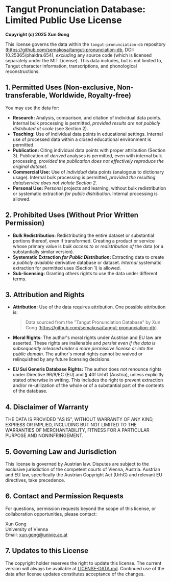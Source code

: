 # Tangut Pronunciation Database: Limited Public Use License

**Copyright (c) 2025 Xun Gong**

This license governs the data within the `tangut-pronunciation-db` repository (https://github.com/semakosa/tangut-pronunciation-db, DOI: 10.25365/phaidra.654), *excluding* any source code (which is licensed separately under the MIT License). This data includes, but is not limited to, Tangut character information, transcriptions, and phonological reconstructions.

## 1. Permitted Uses (Non-exclusive, Non-transferable, Worldwide, Royalty-free)

You may use the data for:

*   **Research:** Analysis, comparison, and citation of individual data points. Internal bulk processing is permitted, *provided results are not publicly distributed at scale* (see Section 2).
*   **Teaching:** Use of individual data points in educational settings. Internal use of processed data within a closed educational environment is permitted.
*   **Publication:** Citing individual data points with proper attribution (Section 3). Publication of *derived* analyses is permitted, even with internal bulk processing, *provided the publication does not effectively reproduce the original dataset*.
*   **Commercial Use:** Use of *individual* data points (analogous to dictionary usage). Internal bulk processing is permitted, *provided the resulting data/service does not violate Section 2*.
*   **Personal Use:** Personal projects and learning, without bulk redistribution or systematic extraction *for public distribution*. Internal processing is allowed.

## 2. Prohibited Uses (Without Prior Written Permission)

*   **Bulk Redistribution:** Redistributing the entire dataset or substantial portions thereof, even if transformed. Creating a product or service whose primary value is *bulk access to* or *redistribution of* the data (or a substantially similar version).
*   **Systematic Extraction *for Public Distribution*:** Extracting data to create a *publicly available* derivative database or dataset. *Internal* systematic extraction for permitted uses (Section 1) is allowed.
*   **Sub-licensing:** Granting others rights to use the data under different terms.

## 3. Attribution and Rights

*   **Attribution:** Use of the data requires attribution. One possible attribution is:

    > Data sourced from the "Tangut Pronunciation Database" by Xun Gong (https://github.com/semakosa/tangut-pronunciation-db).

*   **Moral Rights:** The author's moral rights under Austrian and EU law are asserted. These rights are inalienable and *persist even if the data is subsequently released under a more permissive license or into the public domain*. The author's moral rights cannot be waived or relinquished by any future licensing decisions.

*   **EU Sui Generis Database Rights:** The author does *not* renounce rights under Directive 96/9/EC (EU) and § 40f UrhG (Austria), unless explicitly stated otherwise in writing. This includes the right to prevent extraction and/or re-utilization of the whole or of a substantial part of the contents of the database.

## 4. Disclaimer of Warranty

THE DATA IS PROVIDED "AS IS", WITHOUT WARRANTY OF ANY KIND, EXPRESS OR IMPLIED, INCLUDING BUT NOT LIMITED TO THE WARRANTIES OF MERCHANTABILITY, FITNESS FOR A PARTICULAR PURPOSE AND NONINFRINGEMENT.

## 5. Governing Law and Jurisdiction

This license is governed by Austrian law. Disputes are subject to the exclusive jurisdiction of the competent courts of Vienna, Austria. Austrian and EU law, specifically the Austrian Copyright Act (UrhG) and relevant EU directives, take precedence.

## 6. Contact and Permission Requests

For questions, permission requests beyond the scope of this license, or collaboration opportunities, please contact:

Xun Gong  
University of Vienna  
Email: xun.gong@univie.ac.at

## 7. Updates to this License

The copyright holder reserves the right to update this license. The current version will always be available at [LICENSE-DATA.md](LICENSE-DATA.md). Continued use of the data after license updates constitutes acceptance of the changes.
